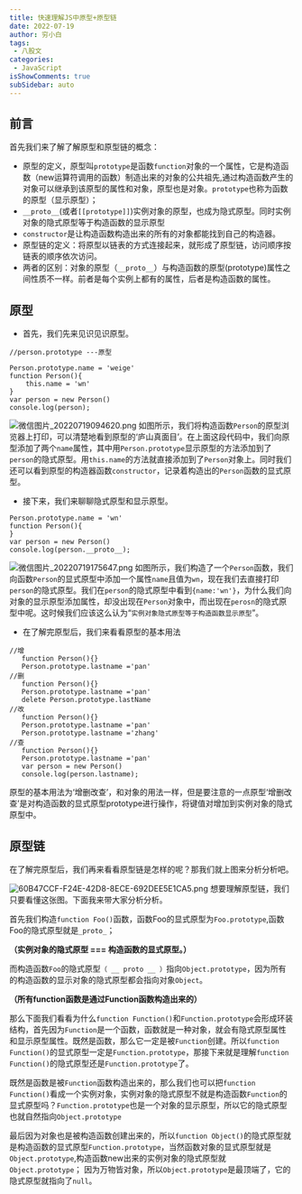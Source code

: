 ```yaml
---
title: 快速理解JS中原型+原型链 
date: 2022-07-19
author: 穷小白
tags:
 - 八股文
categories: 
 - JavaScript
isShowComments: true  
subSidebar: auto
---
```

## 前言
首先我们来了解了解原型和原型链的概念：
- 原型的定义，原型叫`prototype`是函数`function`对象的一个属性，它是构造函数（new运算符调用的函数）制造出来的对象的公共祖先,通过构造函数产生的对象可以继承到该原型的属性和对象，原型也是对象。`prototype`也称为函数的原型（显示原型）；
-  `__proto__`(或者`[[prototype]]`)实例对象的原型，也成为隐式原型。同时实例对象的隐式原型等于构造函数的显示原型
- `constructor`是让构造函数构造出来的所有的对象都能找到自己的构造器。
- 原型链的定义：将原型以链表的方式连接起来，就形成了原型链，访问顺序按链表的顺序依次访问。
- 两者的区别：对象的原型（`__proto__`）与构造函数的原型(prototype)属性之间性质不一样。前者是每个实例上都有的属性，后者是构造函数的属性。

## 原型
- 首先，我们先来见识见识原型。
```
//person.prototype ---原型

Person.prototype.name = 'weige'
function Person(){
    this.name = 'wn'
}
var person = new Person()
console.log(person);
```

![微信图片_20220719094620.png](https://p9-juejin.byteimg.com/tos-cn-i-k3u1fbpfcp/bd0332e109084dd29a7a72f62d2215b2~tplv-k3u1fbpfcp-watermark.image?)
    如图所示，我们将构造函数`Person`的原型浏览器上打印，可以清楚地看到原型的‘庐山真面目’。在上面这段代码中，我们向原型添加了两个`name`属性，其中用`Person.prototype`显示原型的方法添加到了`person`的隐式原型。用`this.name`的方法就直接添加到了`Person`对象上。同时我们还可以看到原型的构造器函数`constructor`，记录着构造出的`Person`函数的显式原型。
- 接下来，我们来聊聊隐式原型和显示原型。
```
Person.prototype.name = 'wn'
function Person(){
}
var person = new Person()
console.log(person.__proto__);
```

![微信图片_20220719175647.png](https://p6-juejin.byteimg.com/tos-cn-i-k3u1fbpfcp/2d5be1f94f554373855f8c9d54da41c4~tplv-k3u1fbpfcp-watermark.image?)
    如图所示，我们构造了一个`Person`函数，我们向函数`Person`的显式原型中添加一个属性`name`且值为`wn`，现在我们去直接打印`person`的隐式原型。我们在`person`的隐式原型中看到`{name:'wn'}`，为什么我们向对象的显示原型添加属性，却没出现在`Person`对象中，而出现在`perosn`的隐式原型中呢。这时候我们应该这么认为“`实例对象隐式原型等于构造函数显示原型`”。
- 在了解完原型后，我们来看看原型的基本用法
 ```
//增
    function Person(){}
    Person.prototype.lastname ='pan'
//删
    function Person(){}
    Person.prototype.lastname ='pan'
    delete Person.prototype.lastName
//改
    function Person(){}
    Person.prototype.lastname ='pan'
    Person.prototype.lastname ='zhang'
//查
    function Person(){}
    Person.prototype.lastname ='pan'
    var person = new Person()
    console.log(person.lastname);
 ``` 
 原型的基本用法为‘增删改查’，和对象的用法一样，但是要注意的一点原型‘增删改查’是对构造函数的显式原型prototype进行操作，将键值对增加到实例对象的隐式原型中。
 ## 原型链
在了解完原型后，我们再来看看原型链是怎样的呢？那我们就上图来分析分析吧。

![60B47CCF-F24E-42D8-8ECE-692DEE5E1CA5.png](https://p3-juejin.byteimg.com/tos-cn-i-k3u1fbpfcp/aef3da71e5e14bfb8b145770cfcde23a~tplv-k3u1fbpfcp-watermark.image?)
想要理解原型链，我们只要看懂这张图。下面我来带大家分析分析。

首先我们构造`function Foo()`函数，函数Foo的显式原型为`Foo.prototype`,函数Foo的隐式原型就是`_proto_`；

**（实例对象的隐式原型 === 构造函数的显式原型。）** 

而构造函数`Foo`的隐式原型`（ __ proto __ ）`指向`Object.prototype`，因为所有的构造函数的显示对象的隐式原型都会指向对象`Object`。

**（所有function函数是通过Function函数构造出来的）**

那么下面我们看看为什么`function Function()`和`Function.prototype`会形成环装结构，首先因为`Function`是一个函数，函数就是一种对象，就会有隐式原型属性和显示原型属性。既然是函数，那么它一定是被`Function`创建。所以`function Function()`的显式原型一定是`Function.prototype`，那接下来就是理解`function Function()`的隐式原型还是`Function.prototype`了。

既然是函数是被`Function`函数构造出来的，那么我们也可以把`function Function()`看成一个实例对象，实例对象的隐式原型不就是构造函数`Function`的显式原型吗？`Function.prototype`也是一个对象的显示原型，所以它的隐式原型也就自然指向`Object.prototype`

最后因为对象也是被构造函数创建出来的，所以`function Object()`的隐式原型就是构造函数的显式原型`Function.prototype`，当然函数对象的显式原型就是`Object.prototype`,构造函数new出来的实例对象的隐式原型就`Object.prototype`； 因为万物皆对象，所以`Object.prototype`是最顶端了，它的隐式原型就指向了`null`。

